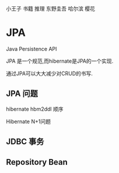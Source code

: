 小王子 书籍 推理 东野圭吾
哈尔滨
樱花



# JPA

Java Persistence API

JPA 是一个规范,而hibernate是JPA的一个实现.

通过JPA可以大大减少对CRUD的书写.

## JPA 问题
hibernate hbm2ddl 顺序

Hibernate N+1问题


## JDBC 事务



## Repository Bean

